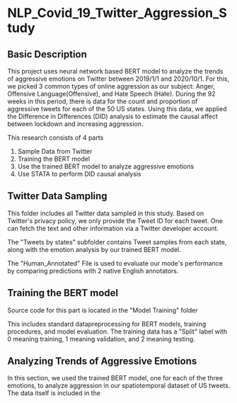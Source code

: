 # NLP_Covid_19_Twitter_Aggression_Study

## Basic Description

This project uses neural network based BERT model to analyze the trends of aggressive emotions on Twitter between 2019/1/1 and 2020/10/1. For this, we picked 3 common types of online aggression as our subject: Anger, Offensive Language(Offensive), and Hate Speech (Hate). During the 92 weeks in this period, there is data for the count and proportion of aggressive tweets for each of the 50 US states. Using this data, we applied the Difference in Differences (DID) analysis to estimate the causal affect between lockdown and increasing aggression. 

This research consists of 4 parts
1. Sample Data from Twitter 
2. Training the BERT model
3. Use the trained BERT model to analyze aggressive emotions 
4. Use STATA to perform DID causal analysis 

## Twitter Data Sampling

This folder includes all Twitter data sampled in this study. Based on Twitter's privacy policy, we only provide the Tweet ID for each tweet. One can fetch the text and other information via a Twitter developer account.  

The "Tweets by states" subfolder contains Tweet samples from each state, along with the emotion analysis by our trained BERT model. 

The "Human_Annotated" File is used to evaluate our mode's performance by comparing predictions with 2 native English annotators. 

## Training the BERT model

Source code for this part is located in the "Model Training" folder

This includes standard datapreprocessing for BERT models, training procedures, and model evaluation. The training data has a "Split" label with 0 meaning training, 1 meaning validation, and 2 meaning testing. 

## Analyzing Trends of Aggressive Emotions

In this section, we used the trained BERT model, one for each of the three emotions, to analyze aggression in our spatiotemporal dataset of US tweets. The data itself is included in the 


